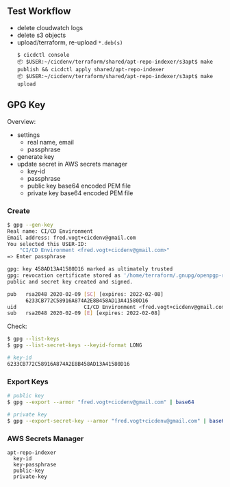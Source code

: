 ## Test Workflow
- delete cloudwatch logs
- delete s3 objects
- upload/terraform, re-upload `*.deb(s)`
  ```
  $ cicdctl console
  📦 $USER:~/cicdenv/terraform/shared/apt-repo-indexer/s3apt$ make publish && cicdctl apply shared/apt-repo-indexer
  📦 $USER:~/cicdenv/terraform/shared/apt-repo-indexer/s3apt$ make upload
  ```

## GPG Key
Overview:
- settings
  - real name, email
  - passphrase
- generate key 
- update secret in AWS secrets manager
  - key-id
  - passphrase
  - public key base64 encoded PEM file
  - private key base64 encoded PEM file

### Create
```bash
$ gpg --gen-key
Real name: CI/CD Environment
Email address: fred.vogt+cicdenv@gmail.com
You selected this USER-ID:                
    "CI/CD Environment <fred.vogt+cicdenv@gmail.com>"
=> Enter passphrase

gpg: key 458AD13A41580D16 marked as ultimately trusted
gpg: revocation certificate stored as '/home/terraform/.gnupg/openpgp-revocs.d/6233CB772C58916A874A2E8B458AD13A41580D16.rev'
public and secret key created and signed.

pub   rsa2048 2020-02-09 [SC] [expires: 2022-02-08]
      6233CB772C58916A874A2E8B458AD13A41580D16
uid                      CI/CD Environment <fred.vogt+cicdenv@gmail.com>
sub   rsa2048 2020-02-09 [E] [expires: 2022-02-08]
```

Check:
```bash
$ gpg --list-keys
$ gpg --list-secret-keys --keyid-format LONG

# key-id
6233CB772C58916A874A2E8B458AD13A41580D16
```

### Export Keys
```bash
# public key
$ gpg --export --armor "fred.vogt+cicdenv@gmail.com" | base64

# private key
$ gpg --export-secret-key --armor "fred.vogt+cicdenv@gmail.com" | base64
```

### AWS Secrets Manager
```
apt-repo-indexer
  key-id
  key-passphrase
  public-key
  private-key
```
